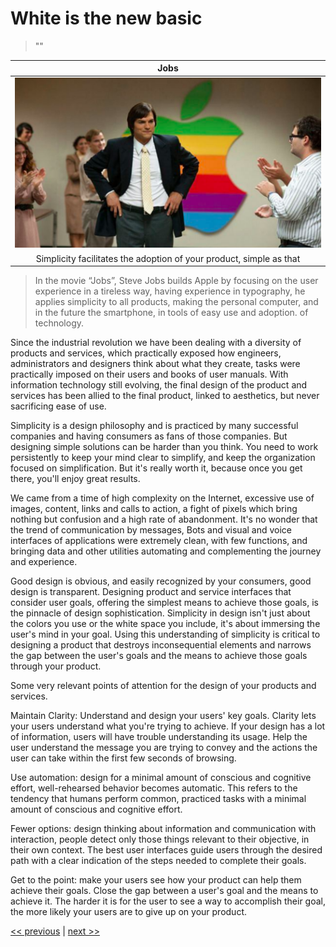 # White is the new basic

>""

| Jobs |
| :---: |
|![](../../images/white_is_the_new_basic.png)|
|Simplicity facilitates the adoption of your product, simple as that|

>In the movie “Jobs”, Steve Jobs builds Apple by focusing on the user experience in a tireless way, having experience in typography, he applies simplicity to all products, making the personal computer, and in the future the smartphone, in tools of easy use and adoption. of technology.

Since the industrial revolution we have been dealing with a diversity of products and services, which practically exposed how engineers, administrators and designers think about what they create, tasks were practically imposed on their users and books of user manuals. With information technology still evolving, the final design of the product and services has been allied to the final product, linked to aesthetics, but never sacrificing ease of use.

Simplicity is a design philosophy and is practiced by many successful companies and having consumers as fans of those companies. But designing simple solutions can be harder than you think. You need to work persistently to keep your mind clear to simplify, and keep the organization focused on simplification. But it's really worth it, because once you get there, you'll enjoy great results.

We came from a time of high complexity on the Internet, excessive use of images, content, links and calls to action, a fight of pixels which bring nothing but confusion and a high rate of abandonment. It's no wonder that the trend of communication by messages, Bots and visual and voice interfaces of applications were extremely clean, with few functions, and bringing data and other utilities automating and complementing the journey and experience.

Good design is obvious, and easily recognized by your consumers, good design is transparent. Designing product and service interfaces that consider user goals, offering the simplest means to achieve those goals, is the pinnacle of design sophistication. Simplicity in design isn't just about the colors you use or the white space you include, it's about immersing the user's mind in your goal. Using this understanding of simplicity is critical to designing a product that destroys inconsequential elements and narrows the gap between the user's goals and the means to achieve those goals through your product.

Some very relevant points of attention for the design of your products and services.

Maintain Clarity: Understand and design your users' key goals. Clarity lets your users understand what you're trying to achieve. If your design has a lot of information, users will have trouble understanding its usage. Help the user understand the message you are trying to convey and the actions the user can take within the first few seconds of browsing.

Use automation: design for a minimal amount of conscious and cognitive effort, well-rehearsed behavior becomes automatic. This refers to the tendency that humans perform common, practiced tasks with a minimal amount of conscious and cognitive effort.

Fewer options: design thinking about information and communication with interaction, people detect only those things relevant to their objective, in their own context. The best user interfaces guide users through the desired path with a clear indication of the steps needed to complete their goals.

Get to the point: make your users see how your product can help them achieve their goals. Close the gap between a user's goal and the means to achieve it. The harder it is for the user to see a way to accomplish their goal, the more likely your users are to give up on your product.

[<< previous](7-sense_of_belonging.md) | [next >>](../chapter-6/0-technology_as_levers.md)
